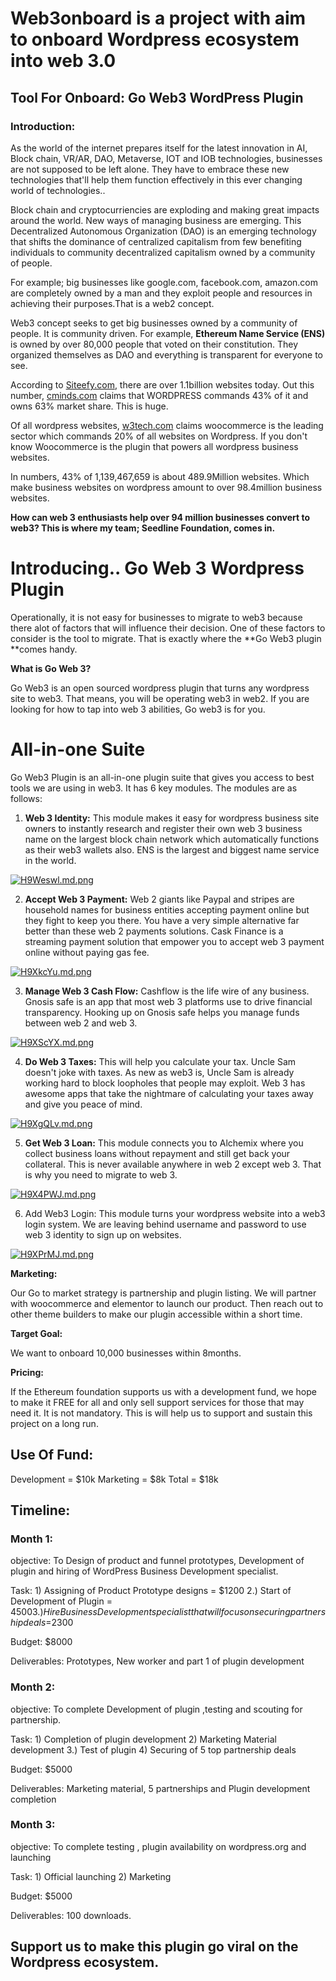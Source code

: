 #  **Web3onboard is a project with aim to onboard  Wordpress ecosystem into web 3.0**
 
 



## Tool For Onboard: Go Web3 WordPress Plugin


 ### Introduction:

As the world of the internet prepares itself for the latest innovation in AI, Block chain, VR/AR, DAO, Metaverse, IOT and IOB technologies, businesses are not supposed to be left alone. They have to embrace these new technologies that'll help them function effectively in this ever changing world of technologies..

 
Block chain and cryptocurriencies are exploding and making  great impacts around the world. New ways of managing business are emerging. This Decentralized Autonomous Organization (DAO) is an emerging technology that shifts the dominance of centralized capitalism from few benefiting individuals to community decentralized capitalism owned by a community of people. 

For example; big businesses like google.com, facebook.com, amazon.com are completely owned by a man and they exploit people and resources in achieving their purposes.That is a web2 concept.

Web3 concept seeks to get big businesses owned by a community of people. It is community driven. For example, **Ethereum Name Service (ENS)** is owned by over 80,000 people that voted on their constitution. They organized themselves as DAO and everything is transparent for everyone to see.

According to [Siteefy.com](https://siteefy.com/how-many-websites-are-there/), there are over 1.1billion websites today. Out this number, [cminds.com](https://www.cminds.com/blog/wordpress/wordpress-market-share-2021/#:~:text=WordPress%20Market%20Share%20Tops%2040%25&text=Its%20latest%20figures%20show%20that,when%20you%20narrow%20the%20data.) claims that WORDPRESS commands 43% of it and owns 63% market share. This is huge.

Of all wordpress websites, [w3tech.com](https://w3techs.com/technologies/details/cm-wordpress) claims woocommerce is the leading sector which commands 20% of all websites on Wordpress. If you don't know Woocommerce is the plugin that powers all wordpress business websites.

 In numbers, 43% of 1,139,467,659 is about 489.9Million websites. Which make business websites on wordpress amount to over 98.4million business websites. 

**How can web 3 enthusiasts help over 94 million businesses convert to web3? This is where my team; Seedline Foundation, comes in.**


# **Introducing.. Go Web 3 Wordpress Plugin**

Operationally, it is not easy for businesses to migrate to web3 because there alot of factors that will influence their decision. One of these factors to consider is the tool to migrate. That is exactly where the **Go Web3 plugin **comes handy. 

**What is Go Web 3?**

Go Web3  is an open sourced wordpress plugin that turns any wordpress site to web3. That means, you will be operating web3 in web2. If you are looking for how to tap into web 3 abilities, Go web3 is for you. 


# **All-in-one Suite**

Go Web3 Plugin is an all-in-one plugin suite that gives you access to best tools we are using in web3. It has 6 key modules. The modules are as follows:



1. **Web 3 Identity:** This module makes it easy for wordpress business site owners to instantly research and register their own web 3 business name on the largest block chain network which automatically functions as their web3 wallets also. ENS is the largest and biggest name service in the world. 

[![H9Weswl.md.png](https://iili.io/H9Weswl.md.png)](https://freeimage.host/i/H9Weswl)

2. **Accept Web 3 Payment:** Web 2 giants like Paypal and stripes are household names for business entities accepting payment online but they fight to keep you there. You have a very simple alternative far better  than these web 2 payments solutions. 
Cask Finance is a streaming payment solution that empower you to accept web 3 payment online without paying gas fee. 

[![H9XkcYu.md.png](https://iili.io/H9XkcYu.md.png)](https://freeimage.host/i/H9XkcYu)


3. **Manage Web 3 Cash Flow:** Cashflow is the life wire of any business. Gnosis safe is an app that most web 3 platforms use to drive financial transparency. Hooking up on Gnosis safe helps you manage funds between web 2 and web 3. 

[![H9XScYX.md.png](https://iili.io/H9XScYX.md.png)](https://freeimage.host/i/H9XScYX)

4. **Do Web 3 Taxes:** This will help you calculate your tax. Uncle Sam doesn't joke with taxes. As new as web3 is, Uncle Sam is already working hard to block loopholes that people may exploit. Web 3 has awesome apps that take the nightmare of calculating your taxes away and give you peace of mind. 

[![H9XgQLv.md.png](https://iili.io/H9XgQLv.md.png)](https://freeimage.host/i/H9XgQLv)

5. **Get Web 3 Loan:** This module connects you to Alchemix where you collect business loans without repayment and still get back your collateral. This is never available anywhere in web 2 except web 3. That is why you need to migrate to web 3. 


[![H9X4PWJ.md.png](https://iili.io/H9X4PWJ.md.png)](https://freeimage.host/i/H9X4PWJ)

6. Add Web3 Login: This module turns your wordpress website into a web3 login system. We are leaving behind username and password to use web 3 identity to sign up on websites.  

[![H9XPrMJ.md.png](https://iili.io/H9XPrMJ.md.png)](https://freeimage.host/i/H9XPrMJ)


**Marketing:** 

Our Go to market strategy is partnership and plugin listing. We will partner with woocommerce and elementor to launch our product. Then reach out to other theme builders to make our plugin accessible within a short time.

**Target Goal:**

We want to onboard 10,000 businesses within 8months.

**Pricing:** 

If the Ethereum foundation supports us with a development fund, we hope to make it FREE for all and only sell support services for those that may need it. It is not mandatory. This is will help us to support and sustain this project on a long run.

## **Use Of Fund:**
Development = $10k
Marketing = $8k
Total = $18k

## **Timeline:**

### Month 1: 

objective: To Design of product and funnel prototypes, Development of plugin and hiring of  WordPress Business Development specialist.

Task: 1) Assigning of Product Prototype designs = $1200
            2.) Start of Development of Plugin = $4500
             3.) Hire Business Development specialist that will focus on securing partnership deals =$2300

Budget: $8000

Deliverables: Prototypes, New worker and part 1 of plugin development


### Month 2: 
objective: To complete Development of plugin ,testing and scouting for partnership.

Task: 1) Completion of plugin development
            2) Marketing Material development
            3.) Test of plugin
            4) Securing of 5 top partnership deals

Budget: $5000

Deliverables: Marketing material, 5 partnerships and Plugin development completion


### Month 3: 
objective: To complete testing , plugin availability on wordpress.org and launching 

Task: 1) Official launching 
            2)  Marketing
       
Budget: $5000

Deliverables: 100 downloads.




## **Support us to make this plugin go viral on the Wordpress ecosystem.** 



